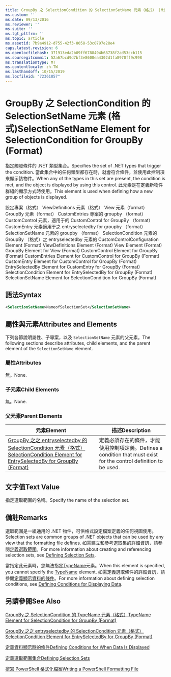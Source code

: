 ```yaml
---
title: GroupBy 之 SelectionCondition 的 SelectionSetName 元素（格式） |Microsoft Docs
ms.custom: ''
ms.date: 09/13/2016
ms.reviewer: ''
ms.suite: ''
ms.tgt_pltfrm: ''
ms.topic: article
ms.assetid: 7b9a4912-d755-42f3-8058-53c0797e28e4
caps.latest.revision: 6
ms.openlocfilehash: 371913eda2b09ff6788494b68738f2ad53ccb115
ms.sourcegitcommit: 52a67bcd9d7bf3e8600ea4302d1fa8970ff9c998
ms.translationtype: MT
ms.contentlocale: zh-TW
ms.lasthandoff: 10/15/2019
ms.locfileid: "72361857"
---
```

# <a name="selectionsetname-element-for-selectioncondition-for-groupby-format"></a><span data-ttu-id="240ef-102">GroupBy 之 SelectionCondition 的 SelectionSetName 元素 (格式)</span><span class="sxs-lookup"><span data-stu-id="240ef-102">SelectionSetName Element for SelectionCondition for GroupBy (Format)</span></span>

<span data-ttu-id="240ef-103">指定觸發條件的 .NET 類型集合。</span><span class="sxs-lookup"><span data-stu-id="240ef-103">Specifies the set of .NET types that trigger the condition.</span></span> <span data-ttu-id="240ef-104">當此集合中的任何類型都存在時，就會符合條件，並使用此控制項來顯示該物件。</span><span class="sxs-lookup"><span data-stu-id="240ef-104">When any of the types in this set are present, the condition is met, and the object is displayed by using this control.</span></span> <span data-ttu-id="240ef-105">此元素是在定義新物件群組的顯示方式時使用。</span><span class="sxs-lookup"><span data-stu-id="240ef-105">This element is used when defining how a new group of objects is displayed.</span></span>

<span data-ttu-id="240ef-106">設定專案（格式） ViewDefinitions 元素（格式） View 元素（format） GroupBy 元素（format） CustomEntries 專案的 groupby （format） CustomControl 元素，適用于的 CustomControl for GroupBy （format） CustomEntry 元素適用于之 entryselectedby for groupby （format） SelectionSetName 元素的 groupby （format） SelectionCondition 元素的 GroupBy （格式）之 entryselectedby 元素的 CustomControl</span><span class="sxs-lookup"><span data-stu-id="240ef-106">Configuration Element (Format) ViewDefinitions Element (Format) View Element (Format) GroupBy Element for View (Format) CustomControl Element for GroupBy (Format) CustomEntries Element for CustomControl for GroupBy (Format) CustomEntry Element for CustomControl for GroupBy (Format) EntrySelectedBy Element for CustomEntry for GroupBy (Format) SelectionCondition Element for EntrySelectedBy for GroupBy (Format) SelectionSetName Element for SelectionCondition for GroupBy (Format)</span></span>

## <a name="syntax"></a><span data-ttu-id="240ef-107">語法</span><span class="sxs-lookup"><span data-stu-id="240ef-107">Syntax</span></span>

```xml
<SelectionSetName>NameofSelectionSet</SelectionSetName>
```

## <a name="attributes-and-elements"></a><span data-ttu-id="240ef-108">屬性與元素</span><span class="sxs-lookup"><span data-stu-id="240ef-108">Attributes and Elements</span></span>

<span data-ttu-id="240ef-109">下列各節說明屬性、子專案，以及 `SelectionSetName` 元素的父元素。</span><span class="sxs-lookup"><span data-stu-id="240ef-109">The following sections describe attributes, child elements, and the parent element of the `SelectionSetName` element.</span></span>

### <a name="attributes"></a><span data-ttu-id="240ef-110">屬性</span><span class="sxs-lookup"><span data-stu-id="240ef-110">Attributes</span></span>

<span data-ttu-id="240ef-111">無。</span><span class="sxs-lookup"><span data-stu-id="240ef-111">None.</span></span>

### <a name="child-elements"></a><span data-ttu-id="240ef-112">子元素</span><span class="sxs-lookup"><span data-stu-id="240ef-112">Child Elements</span></span>

<span data-ttu-id="240ef-113">無。</span><span class="sxs-lookup"><span data-stu-id="240ef-113">None.</span></span>

### <a name="parent-elements"></a><span data-ttu-id="240ef-114">父元素</span><span class="sxs-lookup"><span data-stu-id="240ef-114">Parent Elements</span></span>

|<span data-ttu-id="240ef-115">元素</span><span class="sxs-lookup"><span data-stu-id="240ef-115">Element</span></span>|<span data-ttu-id="240ef-116">描述</span><span class="sxs-lookup"><span data-stu-id="240ef-116">Description</span></span>|
|-------------|-----------------|
|[<span data-ttu-id="240ef-117">GroupBy 之之 entryselectedby 的 SelectionCondition 元素（格式）</span><span class="sxs-lookup"><span data-stu-id="240ef-117">SelectionCondition Element for EntrySelectedBy for GroupBy (Format)</span></span>](./selectioncondition-element-for-entryselectedby-for-groupby-format.md)|<span data-ttu-id="240ef-118">定義必須存在的條件，才能使用控制項定義。</span><span class="sxs-lookup"><span data-stu-id="240ef-118">Defines a condition that must exist for the control definition to be used.</span></span>|

## <a name="text-value"></a><span data-ttu-id="240ef-119">文字值</span><span class="sxs-lookup"><span data-stu-id="240ef-119">Text Value</span></span>

<span data-ttu-id="240ef-120">指定選取範圍的名稱。</span><span class="sxs-lookup"><span data-stu-id="240ef-120">Specify the name of the selection set.</span></span>

## <a name="remarks"></a><span data-ttu-id="240ef-121">備註</span><span class="sxs-lookup"><span data-stu-id="240ef-121">Remarks</span></span>

<span data-ttu-id="240ef-122">選取範圍是一組通用的 .NET 物件，可供格式設定檔案定義的任何視圖使用。</span><span class="sxs-lookup"><span data-stu-id="240ef-122">Selection sets are common groups of .NET objects that can be used by any view that the formatting file defines.</span></span> <span data-ttu-id="240ef-123">如需建立和參考選取集的詳細資訊，請參閱[定義選取範圍](./defining-selection-sets.md)。</span><span class="sxs-lookup"><span data-stu-id="240ef-123">For more information about creating and referencing selection sets, see [Defining Selection Sets](./defining-selection-sets.md).</span></span>

<span data-ttu-id="240ef-124">當指定此元素時，您無法指定[TypeName](./typename-element-for-selectioncondition-for-groupby-format.md)元素。</span><span class="sxs-lookup"><span data-stu-id="240ef-124">When this element is specified, you cannot specify the [TypeName](./typename-element-for-selectioncondition-for-groupby-format.md) element.</span></span> <span data-ttu-id="240ef-125">如需定義選取條件的詳細資訊，請參閱[定義顯示資料的條件](./defining-conditions-for-displaying-data.md)。</span><span class="sxs-lookup"><span data-stu-id="240ef-125">For more information about defining selection conditions, see [Defining Conditions for Displaying Data](./defining-conditions-for-displaying-data.md).</span></span>

## <a name="see-also"></a><span data-ttu-id="240ef-126">另請參閱</span><span class="sxs-lookup"><span data-stu-id="240ef-126">See Also</span></span>

[<span data-ttu-id="240ef-127">GroupBy 之 SelectionCondition 的 TypeName 元素（格式）</span><span class="sxs-lookup"><span data-stu-id="240ef-127">TypeName Element for SelectionCondition for GroupBy (Format)</span></span>](./typename-element-for-selectioncondition-for-groupby-format.md)

[<span data-ttu-id="240ef-128">GroupBy 之之 entryselectedby 的 SelectionCondition 元素（格式）</span><span class="sxs-lookup"><span data-stu-id="240ef-128">SelectionCondition Element for EntrySelectedBy for GroupBy (Format)</span></span>](./selectioncondition-element-for-entryselectedby-for-groupby-format.md)

[<span data-ttu-id="240ef-129">定義資料顯示時的條件</span><span class="sxs-lookup"><span data-stu-id="240ef-129">Defining Conditions for When Data Is Displayed</span></span>](./defining-conditions-for-displaying-data.md)

[<span data-ttu-id="240ef-130">定義選取範圍集合</span><span class="sxs-lookup"><span data-stu-id="240ef-130">Defining Selection Sets</span></span>](./defining-selection-sets.md)

[<span data-ttu-id="240ef-131">撰寫 PowerShell 格式化檔案</span><span class="sxs-lookup"><span data-stu-id="240ef-131">Writing a PowerShell Formatting File</span></span>](./writing-a-powershell-formatting-file.md)
